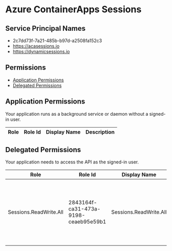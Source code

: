 # Azure ContainerApps Sessions
## Service Principal Names
- 2c7dd73f-7a21-485b-b97d-a2508fa152c3
- https://acasessions.io
- https://dynamicsessions.io

 ## Permissions
- [Application Permissions](#application-permissions)
- [Delegated Permissions](#delegated-permissions)

## Application Permissions
Your application runs as a background service or daemon without a signed-in user.

| Role | Role Id | Display Name | Description |
|---|---|---|---|

## Delegated Permissions
Your application needs to access the API as the signed-in user. 

| Role | Role Id | Display Name | Description |
|---|---|---|---|
| Sessions.ReadWrite.All | 2843164f-ca31-473a-9198-ceaeb95e59b1 | Sessions.ReadWrite.All | Allows the client application to create and execute sessions that user has access to |


